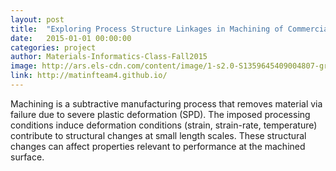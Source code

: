 ```yaml
---
layout: post
title:  "Exploring Process Structure Linkages in Machining of Commercial Purity Titanium"
date:   2015-01-01 00:00:00
categories: project
author: Materials-Informatics-Class-Fall2015
image: http://ars.els-cdn.com/content/image/1-s2.0-S1359645409004807-gr4.jpg
link: http://matinfteam4.github.io/
---
```

Machining is a subtractive manufacturing process that removes material via failure due to severe plastic deformation (SPD). The imposed processing conditions induce deformation conditions (strain, strain-rate, temperature) contribute to structural changes at small length scales. These structural changes can affect properties relevant to performance at the machined surface.